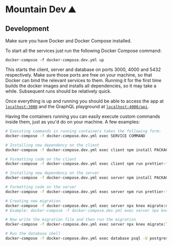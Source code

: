 # Mountain Dev ⛰

## Development

Make sure you have Docker and Docker Compose installed.

To start all the services just run the following Docker Compose command:

```
docker-compose -f docker-compose.dev.yml up
```

This starts the client, server and database on ports 3000, 4000 and 5432 respectively.
Make sure those ports are free on your machine, so that Docker can bind the relevant services to them.
Running it for the first time builds the docker images and installs all dependencies, so it may take a while.
Subsequent runs should be relatively quick.

Once everything is up and running you should be able to access the app at [`localhost:3000`](http://localhost:3000)
and the GraphQL playground at [`localhost:4000/api`](http://localhost:4000/api).

Having the containers running you can easily execute custom commands inside them,
just as you'd do on your machine. A few examples:

```sh
# Executing commands in running containers takes the following form:
docker-compose -f docker-compose.dev.yml exec SERVICE COMMAND

# Installing new dependency on the client
docker-compose -f docker-compose.dev.yml exec client npm install PACKAGE_NAME

# Formatting code on the client
docker-compose -f docker-compose.dev.yml exec client npm run prettier-fix

# Installing new dependency on the server
docker-compose -f docker-compose.dev.yml exec server npm install PACKAGE_NAME

# Formatting code on the server
docker-compose -f docker-compose.dev.yml exec server npm run prettier-fix

# Creating new migration
docker-compose -f docker-compose.dev.yml exec server npx knex migrate:make MIGRATION_NAME
# Example: docker-compose -f docker-compose.dev.yml exec server npx knex migrate:make create_user_table

# Now write the migration file and then run the migration
docker-compose -f docker-compose.dev.yml exec server npx knex migrate:latest

# Run the database shell
docker-compose -f docker-compose.dev.yml exec database psql -U postgres
```
